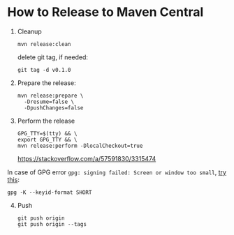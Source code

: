 # How to Release to Maven Central

1. Cleanup

   ```shell
   mvn release:clean
   ```

   delete git tag, if needed:

   ```shell
   git tag -d v0.1.0
   ```
2. Prepare the release:

   ```shell
   mvn release:prepare \
     -Dresume=false \
     -DpushChanges=false
   ```
3. Perform the release

   ```shell
   GPG_TTY=$(tty) && \
   export GPG_TTY && \
   mvn release:perform -DlocalCheckout=true
   ```

   https://stackoverflow.com/a/57591830/3315474

In case of GPG error
`gpg: signing failed: Screen or window too small`, [try this](https://stackoverflow.com/a/67498543/3315474):

```shell
gpg -K --keyid-format SHORT
```

4. Push

   ```shell
   git push origin 
   git push origin --tags
   ```

